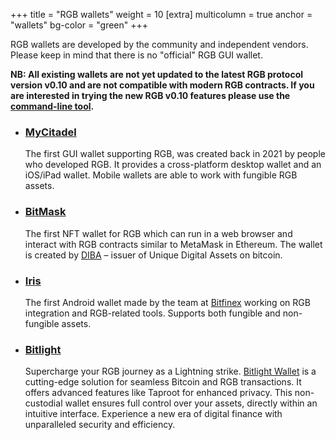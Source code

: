 +++
title = "RGB wallets"
weight = 10
[extra]
multicolumn = true
anchor = "wallets"
bg-color = "green"
+++

RGB wallets are developed by the community and independent vendors. Please keep
in mind that there is no "official" RGB GUI wallet.

**NB: All existing wallets are not yet updated to the latest RGB protocol
version v0.10 and are not compatible with modern RGB contracts. If you are
interested in trying the new RGB v0.10 features please use the [command-line tool].**

* ### [MyCitadel](https://mycitadel.io)

  The first GUI wallet supporting RGB, was created back in 2021 by people who
  developed RGB. It provides a cross-platform desktop wallet and an iOS/iPad
  wallet. Mobile wallets are able to work with fungible RGB assets.

* ### [BitMask](https://bitmask.app)

  The first NFT wallet for RGB which can run in a web browser and interact
  with RGB contracts similar to MetaMask in Ethereum. The wallet is created
  by [DIBA](https://diba.io) – issuer of Unique Digital Assets on bitcoin.

* ### [Iris](https://play.google.com/store/apps/details?id=com.iriswallet.testnet&pli=1)

  The first Android wallet made by the team at [Bitfinex](https://bitfinex.com)
  working on RGB integration and RGB-related tools. Supports both fungible
  and non-fungible assets.

* ### [Bitlight](https://bitlightlabs.com/)

  Supercharge your RGB journey as a Lightning strike.
  [Bitlight Wallet](https://chromewebstore.google.com/detail/bitlight-wallet/fdojfgffiecmmppcjnahfgiignlnehap) is a cutting-edge solution for seamless Bitcoin and RGB transactions.
  It offers advanced features like Taproot for enhanced privacy.
  This non-custodial wallet ensures full control over your assets, directly within an intuitive interface.
  Experience a new era of digital finance with unparalleled security and efficiency.

[command-line tool]: /install#cmd
